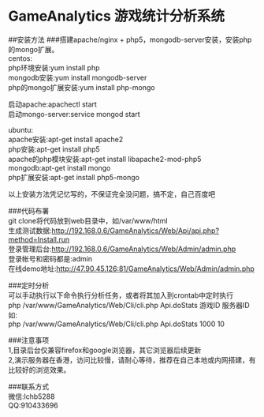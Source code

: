 # GameAnalytics 游戏统计分析系统

##安装方法
###搭建apache/nginx + php5，mongodb-server安装，安装php的mongo扩展。<br>
centos:<br>
php环境安装:yum install php<br>
mongodb安装:yum install mongodb-server<br>
php的mongo扩展安装:yum install php-mongo<br>

启动apache:apachectl start<br>
启动mongo-server:service mongod start<br>

ubuntu:<br>
apache安装:apt-get install apache2 <br>
php安装:apt-get install php5<br>
apache的php模块安装:apt-get install libapache2-mod-php5<br>
mongodb:apt-get install mongo<br>
php扩展安装:apt-get install php5-mongo<br>

以上安装方法凭记忆写的，不保证完全没问题，搞不定，自己百度吧<br>

###代码布署<br>
git clone将代码放到web目录中，如/var/www/html<br>
生成测试数据:http://192.168.0.6/GameAnalytics/Web/Api/api.php?method=Install.run<br>
登录管理后台:http://192.168.0.6/GameAnalytics/Web/Admin/admin.php<br>
登录帐号和密码都是:admin<br>
在线demo地址:http://47.90.45.126:81/GameAnalytics/Web/Admin/admin.php<br>

###定时分析<br>
可以手动执行以下命令执行分析任务，或者将其加入到crontab中定时执行<br>
php /var/www/GameAnalytics/Web/Cli/cli.php Api.doStats 游戏ID  服务器ID<br>
如:<br>
php /var/www/GameAnalytics/Web/Cli/cli.php Api.doStats 1000 10

###注意事项<br>
1,目录后台仅兼容firefox和google浏览器，其它浏览器后续更新<br>
2,演示服务器在香港，访问比较慢，请耐心等待，推荐在自己本地或内网搭建，有比较好的浏览效果。

###联系方式<br>
微信:lchb5288<br>
QQ:910433696<br>

